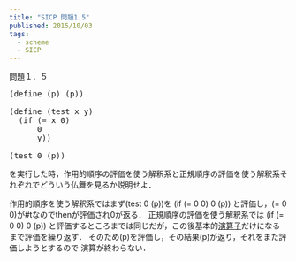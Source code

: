 ```yaml
---
title: "SICP 問題1.5"
published: 2015/10/03
tags:
  - scheme
  - SICP
---
```


<p>問題１．５</p>

<pre class="code lang-scheme" data-lang="scheme" data-unlink><span class="synSpecial">(</span><span class="synStatement">define</span> <span class="synSpecial">(</span>p<span class="synSpecial">)</span> <span class="synSpecial">(</span>p<span class="synSpecial">))</span>

<span class="synSpecial">(</span><span class="synStatement">define</span> <span class="synSpecial">(</span>test x y<span class="synSpecial">)</span>
  <span class="synSpecial">(</span><span class="synStatement">if</span> <span class="synSpecial">(</span><span class="synIdentifier">=</span> x <span class="synConstant">0</span><span class="synSpecial">)</span>
      <span class="synConstant">0</span>
      y<span class="synSpecial">))</span>

<span class="synSpecial">(</span>test <span class="synConstant">0</span> <span class="synSpecial">(</span>p<span class="synSpecial">))</span>
</pre>


<p>を実行した時，作用的順序の評価を使う解釈系と正規順序の評価を使う解釈系それぞれでどういう仏舞を見るか説明せよ．</p>

<p>作用的順序を使う解釈系ではまず(test 0 (p))を
(if (= 0 0)
    0
    (p))
と評価し，(= 0 0)が#tなのでthenが評価され0が返る．
正規順序の評価を使う解釈系では
(if (= 0 0)
    0
    (p))
と評価するところまでは同じだが，この後基本的<a class="keyword" href="http://d.hatena.ne.jp/keyword/%B1%E9%BB%BB%BB%D2">演算子</a>だけになるまで評価を繰り返す．
そのため(p)を評価し，その結果(p)が返り，それをまた評価しようとするので
演算が終わらない．</p>

